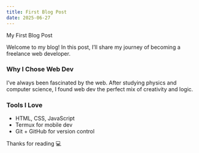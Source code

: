 ```yaml
---
title: First Blog Post
date: 2025-06-27
---
```


My First Blog Post

Welcome to my blog! In this post, I’ll share my journey of becoming a freelance web developer.

### Why I Chose Web Dev

I’ve always been fascinated by the web. After studying physics and computer science, I found web dev the perfect mix of creativity and logic.

### Tools I Love

- HTML, CSS, JavaScript  
- Termux for mobile dev  
- Git + GitHub for version control  

Thanks for reading 💻
